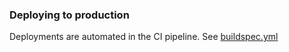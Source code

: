 ### Deploying to production

Deployments are automated in the CI pipeline. See [buildspec.yml](./buildspec.yml)
